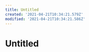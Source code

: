 ```yaml
---
title: Untitled
created: '2021-04-21T10:34:21.579Z'
modified: '2021-04-21T10:34:21.586Z'
---
```


# Untitled
